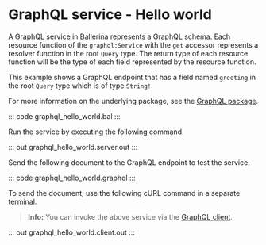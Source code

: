 # GraphQL service - Hello world

A GraphQL service in Ballerina represents a GraphQL schema. Each resource function of the `graphql:Service` with the `get` accessor represents a resolver function in the root `Query` type. The return type of each resource function will be the type of each field represented by the resource function.

This example shows a GraphQL endpoint that has a field named `greeting` in the root `Query` type which is of type `String!`.

For more information on the underlying package, see the [GraphQL package](https://lib.ballerina.io/ballerina/graphql/latest/).

::: code graphql_hello_world.bal :::

Run the service by executing the following command.

::: out graphql_hello_world.server.out :::

Send the following document to the GraphQL endpoint to test the service.

::: code graphql_hello_world.graphql :::

To send the document, use the following cURL command in a separate terminal.

>**Info:** You can invoke the above service via the [GraphQL client](/learn/by-example/graphql-client/).

::: out graphql_hello_world.client.out :::
